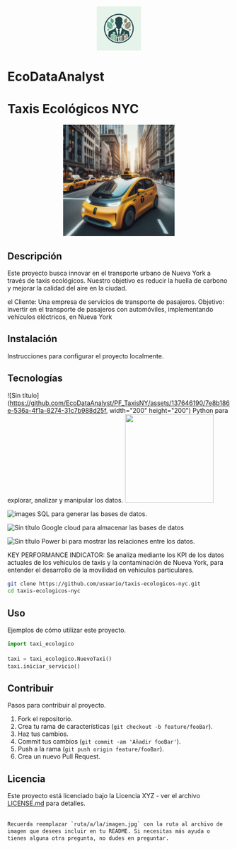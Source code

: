 <p align="center">
  <img src="Images/logo.jpg" alt="Logo" width="100" height="100">
</p>

# EcoDataAnalyst


# Taxis Ecológicos NYC

<center>
    <img src="Images/taxi.jpeg" alt="Descripción de la imagen" width="50%">
</center>

## Descripción
Este proyecto busca innovar en el transporte urbano de Nueva York a través de taxis ecológicos. Nuestro objetivo es reducir la huella de carbono y mejorar la calidad del aire en la ciudad.

el Cliente: Una empresa de servicios de transporte de pasajeros.
 Objetivo: invertir en el transporte de pasajeros con automóviles, implementando  vehículos eléctricos, en Nueva York

## Instalación
Instrucciones para configurar el proyecto localmente.

## Tecnologías
![Sin título](https://github.com/EcoDataAnalyst/PF_TaxisNY/assets/137646190/7e8b186e-536a-4f1a-8274-31c7b988d25f, width="200" height="200")
Python para explorar, analizar y manipular los datos.
<img src="https://github.com/EcoDataAnalyst/PF_TaxisNY/assets/137646190/7e8b186e-536a-4f1a-8274-31c7b988d25f" width="200" height="200">

![images](<img src= "https://github.com/EcoDataAnalyst/PF_TaxisNY/assets/137646190/31266ed3-dc37-47f6-a47d-0d282fc5d384" width="200" height="200"> )
SQL para generar las bases de datos.

![Sin título](https://github.com/EcoDataAnalyst/PF_TaxisNY/assets/137646190/2b471dc4-5b3d-40d3-bdcb-c532e39105da)
Google cloud para almacenar las bases de datos

![Sin título](https://github.com/EcoDataAnalyst/PF_TaxisNY/assets/137646190/e57db05e-b1d1-45bc-9f7b-2011159bd9a2)
Power bi para mostrar las relaciones entre los datos.

KEY PERFORMANCE INDICATOR:
Se analiza mediante los KPI de los datos actuales de los vehiculos de taxis y la contaminación de Nueva York, para entender el desarrollo de la movilidad en vehiculos particulares.



```bash
git clone https://github.com/usuario/taxis-ecologicos-nyc.git
cd taxis-ecologicos-nyc
```

## Uso
Ejemplos de cómo utilizar este proyecto.

```python
import taxi_ecologico

taxi = taxi_ecologico.NuevoTaxi()
taxi.iniciar_servicio()
```

## Contribuir
Pasos para contribuir al proyecto.

1. Fork el repositorio.
2. Crea tu rama de características (`git checkout -b feature/fooBar`).
3. Haz tus cambios.
4. Commit tus cambios (`git commit -am 'Añadir fooBar'`).
5. Push a la rama (`git push origin feature/fooBar`).
6. Crea un nuevo Pull Request.

## Licencia
Este proyecto está licenciado bajo la Licencia XYZ - ver el archivo [LICENSE.md](LICENSE.md) para detalles.
```

Recuerda reemplazar `ruta/a/la/imagen.jpg` con la ruta al archivo de imagen que desees incluir en tu README. Si necesitas más ayuda o tienes alguna otra pregunta, no dudes en preguntar.
